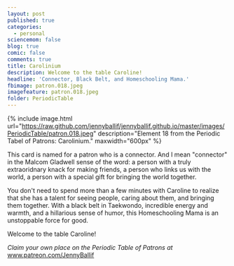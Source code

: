 ```yaml
---
layout: post
published: true
categories:
  - personal
sciencemom: false
blog: true
comic: false
comments: true
title: Carolinium
description: Welcome to the table Caroline!
headline: 'Connector, Black Belt, and Homeschooling Mama.'
fbimage: patron.018.jpeg
imagefeature: patron.018.jpeg
folder: PeriodicTable
---
```

{% include image.html url="https://raw.github.com/jennyballif/jennyballif.github.io/master/images/PeriodicTable/patron.018.jpeg" description="Element 18 from the Periodic Tabel of Patrons: Carolinium." maxwidth="600px" %}

This card is named for a patron who is a connector. And I mean "connector" in the Malcom Gladwell sense of the word: a person with a truly extraoridnary knack for making friends, a person who links us with the world, a person with a special gift for bringing the world together.

You don't need to spend more than a few minutes with Caroline to realize that she has a talent for seeing people, caring about them, and bringing them together. With a black belt in Taekwondo, incredible energy and warmth, and a hillarious sense of humor, this Homeschooling Mama is an unstoppable force for good.

Welcome to the table Caroline! 




_Claim your own place on the Periodic Table of Patrons at_ www.patreon.com/JennyBallif
